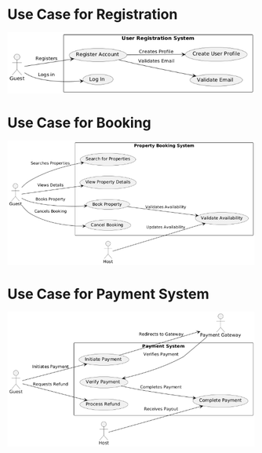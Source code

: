 # Use Case for Registration

![User Registration](../features-and-functionalities/public/registrationusecase_.png)

# Use Case for Booking

![Booking](../features-and-functionalities/public/booking%20usecase.png)

# Use Case for Payment System

![Payment System](../features-and-functionalities/public/payment%20usecase.png)
